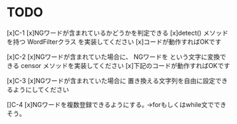 TODO
==============
[x]C-1
[x]NGワードが含まれているかどうかを判定できる 
[x]detect() メソッドを持つ WordFilterクラス を実装してください
[x]コードが動作すればOKです

[x]C-2
[x]NGワードが含まれていた場合に、
NGワードを <censored> という文字に変換できる 
censor メソッドを実装してください
[x]下記のコードが動作すればOKです

[x]C-3
[x]NGワードが含まれていた場合に
置き換える文字列を自由に設定できるようにしてください

[]C-4
[x]NGワードを複数登録できるようにする｡
→forもしくはwhile文でできそう｡